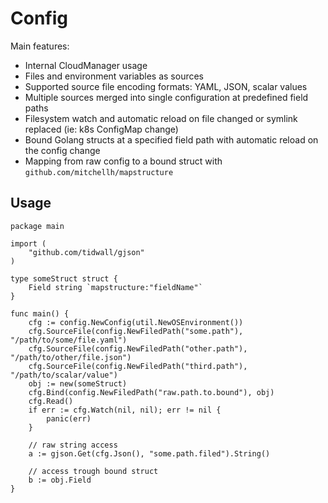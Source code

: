 # Config

Main features:
* Internal CloudManager usage
* Files and environment variables as sources
* Supported source file encoding formats: YAML, JSON, scalar values
* Multiple sources merged into single configuration at predefined field paths
* Filesystem watch and automatic reload on file changed or symlink replaced (ie: k8s ConfigMap change)
* Bound Golang structs at a specified field path with automatic reload on the config change
* Mapping from raw config to a bound struct with `github.com/mitchellh/mapstructure`


## Usage

```golang
package main

import (
	"github.com/tidwall/gjson"
)

type someStruct struct {
	Field string `mapstructure:"fieldName"`
}

func main() {
	cfg := config.NewConfig(util.NewOSEnvironment())
	cfg.SourceFile(config.NewFiledPath("some.path"), "/path/to/some/file.yaml")
	cfg.SourceFile(config.NewFiledPath("other.path"), "/path/to/other/file.json")
	cfg.SourceFile(config.NewFiledPath("third.path"), "/path/to/scalar/value")
	obj := new(someStruct)
	cfg.Bind(config.NewFiledPath("raw.path.to.bound"), obj)
	cfg.Read()
	if err := cfg.Watch(nil, nil); err != nil {
		panic(err)
	}

	// raw string access
	a := gjson.Get(cfg.Json(), "some.path.filed").String()
	
	// access trough bound struct
	b := obj.Field
}
```
